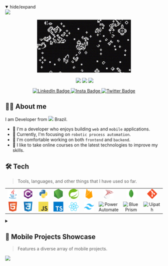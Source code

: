 <details open>
    <summary>hide/expand</summary>

<img src="https://capsule-render.vercel.app/api?type=waving&color=timeGradient&height=100&width=100%&section=header" />

<p align="center">
    <a href="https://github.com/edegan-furb/ConwayGameOfLife">
    <img src="https://github.com/edegan-furb/ConwayGameOfLife/blob/main/gif.gif" width="300"/>
    </a>
</p>

<p align="center">
  <img src="https://komarev.com/ghpvc/?username=edegan-furb&style=circle&color=4cae4c" alt="">
  <img src="https://img.shields.io/badge/Age-24-31b0d5" />
  <img src="https://img.shields.io/badge/Lives-Blumenau%20%E2%80%93%20SC-e69500" />
  <img src="https://img.shields.io/badge/Languages-English%20%26%20Portuguese-c9302c" />
</p>

<p align="center">
  <a href="https://www.linkedin.com/in/eduardo-rebelo-degan">
    <img src="https://img.shields.io/badge/LinkedIn-blue?style=for-the-badge&logo=linkedin&logoColor=white" alt="LinkedIn Badge">
  </a>
  <a href="https://www.instagram.com/edugao/">
    <img src="https://img.shields.io/badge/Instagram-%23E4405F?style=for-the-badge&logo=Instagram&logoColor=white" alt="Insta Badge">
  </a>
   <a href="https://twitter.com/EduDegan">
    <img src="https://img.shields.io/badge/Twitter-black?style=for-the-badge&logo=X&logoColor=white" alt="Twitter Badge">
  </a>
</p>


<h2 align="left">👨‍💻 About me</h2>

I am Developer from <img src="https://cdn-icons-png.flaticon.com/512/197/197386.png" width="13"/> Brazil. 

- 🔹 I'm a developer who enjoys building `web` and `mobile` applications.
- 🔸 Currently, I'm focusing on `robotic process automation`.
- 🔹 I'm comfortable working on both `frontend` and `backend`.
- 🔸 I like to take online courses on the latest technologies to improve my skills.

<h2 align="left">🛠️ Tech</h2>

>Tools, languages, and other things that I have used so far.

<table align="center">
  <tr align="center">
    <td align="center" width="64"><img src="https://github.com/devicons/devicon/blob/master/icons/java/java-original.svg" width="32" height="32" alt="Java" /></td>
    <td align="center" width="64"><img src="https://github.com/devicons/devicon/blob/master/icons/csharp/csharp-original.svg" width="32" height="32" alt="Csharp" /></td>
    <td align="center" width="64"><img src="https://github.com/devicons/devicon/blob/master/icons/python/python-original.svg" width="32" height="32" alt="Python" /></td>
    <td align="center" width="64"><img src="https://github.com/devicons/devicon/blob/master/icons/nodejs/nodejs-original.svg" width="32" height="32" alt="Node" /></td>
    <td align="center" width="64"><img src="https://github.com/devicons/devicon/blob/master/icons/spring/spring-original.svg" width="32" height="32" alt="Spring" /></td>
    <td align="center" width="64"><img src="https://github.com/devicons/devicon/blob/master/icons/firebase/firebase-plain.svg" width="32" height="32" alt="Firebase" /></td>
    <td align="center" width="64"><img src="https://github.com/devicons/devicon/blob/master/icons/microsoftsqlserver/microsoftsqlserver-original.svg" width="32" height="32" alt="SQLServer" /></td>
    <td align="center" width="64"><img src="https://github.com/devicons/devicon/blob/master/icons/mongodb/mongodb-original.svg" width="32" height="32" alt="MongoDB" /></td>
    <td align="center" width="64"><img src="https://github.com/devicons/devicon/blob/master/icons/git/git-original.svg" width="32" height="32" alt="Git" /></td>
    
  </tr>
  <tr align="center">
    <td align="center" width="64"><img src="https://github.com/devicons/devicon/blob/master/icons/html5/html5-original.svg" width="32" height="32" alt="HTML" /></td>
    <td align="center" width="64"><img src="https://github.com/devicons/devicon/blob/master/icons/css3/css3-original.svg" width="32" height="32" alt="CSS" /></td>
    <td align="center" width="64"><img src="https://github.com/devicons/devicon/blob/master/icons/javascript/javascript-original.svg" width="32" height="32" alt="Javascript" /></td>
    <td align="center" width="64"><img src="https://github.com/devicons/devicon/blob/master/icons/typescript/typescript-original.svg" width="32" height="32" alt="Typescript" /></td>
    <td align="center" width="64"><img src="https://github.com/devicons/devicon/blob/master/icons/react/react-original.svg" width="32" height="32" alt="React" /></td>
    <td align="center" width="64"><img src="https://github.com/devicons/devicon/blob/master/icons/tailwindcss/tailwindcss-original.svg" width="32" height="32" alt="Tailwind" /></td>
    <td align="center" width="64"><img src="https://img.icons8.com/?size=100&id=kTTt25v6Drpd&format=png&color=000000" width="32" height="32" alt="Power Automate" /></td>
    <td align="center" width="64"><img src="https://user-images.githubusercontent.com/27078533/79024258-b1f7e680-7b82-11ea-8775-11eb1ee0871c.png" width="32" height="32" alt="Blue Prism" /></td>
    <td align="center" width="64"><img src="https://img.icons8.com/?size=100&id=HhCUhcFcSjU8&format=png&color=000000" width="32" height="32" alt="Uipath" /></td>
  </tr>
</table>

<details closed>
    <summary> 
            <h2>📱 Mobile Projects Showcase</h2>
            <blockquote> Features a diverse array of mobile projects. </blockquote>
    </summary>

<ul>

<details closed>
    <summary>
        <h2>⚛️ React Native</h2>
          <blockquote> Projects exploring react-native features.</blockquote>
    </summary>
    
<p align="left">
<a href="https://github.com/edegan-furb/CourseGoalApp">
  <img align="center" src="https://github-readme-stats.vercel.app/api/pin/?username=edegan-furb&repo=CourseGoalApp&theme=github_dark" />
</a>
<a href="https://github.com/edegan-furb/GuessNumberGameApp">
  <img align="center" src="https://github-readme-stats.vercel.app/api/pin/?username=edegan-furb&repo=GuessNumberGameApp&theme=github_dark" />
</a>
<a href="https://github.com/edegan-furb/MealsApp">
  <img align="center" src="https://github-readme-stats.vercel.app/api/pin/?username=edegan-furb&repo=MealsApp&theme=github_dark" />
</a>
<a href="https://github.com/edegan-furb/ExpenseTrackerApp">
  <img align="center" src="https://github-readme-stats.vercel.app/api/pin/?username=edegan-furb&repo=ExpenseTrackerApp&theme=github_dark" />
</a>
<a href="https://github.com/edegan-furb/AuthApp">
  <img align="center" src="https://github-readme-stats.vercel.app/api/pin/?username=edegan-furb&repo=AuthApp&theme=github_dark" />
</a> 
<a href="https://github.com/edegan-furb/FavoritePlacesApp">
 <img align="center" src="https://github-readme-stats.vercel.app/api/pin/?username=edegan-furb&repo=FavoritePlacesApp&theme=github_dark" />
</a>  
<a href="https://github.com/edegan-furb/PushNotificationsApp">
  <img align="center" src="https://github-readme-stats.vercel.app/api/pin/?username=edegan-furb&repo=PushNotificationsApp&theme=github_dark" />
</a>
</p>
</details>

<details closed>
    <summary>
        <h2>🚀 Entra21 - React Native</h2>
        <blockquote> TaskSync project, developed during the Entra21 program.</blockquote>
    </summary>

<p align="left">
<a href="https://github.com/edegan-furb/Entra21-TCC">
  <img align="center" src="https://github-readme-stats.vercel.app/api/pin/?username=edegan-furb&repo=Entra21-TCC&theme=github_dark" />
</a>
<a href="https://github.com/edegan-furb/Entra21-Mockup">
  <img align="center" src="https://github-readme-stats.vercel.app/api/pin/?username=edegan-furb&repo=Entra21-Mockup&theme=github_dark" />
</a>
</p>
</details>
</ul>
</details>


<img src="https://capsule-render.vercel.app/api?type=waving&color=timeGradient&height=100&width=100%&section=footer" />

</details>

